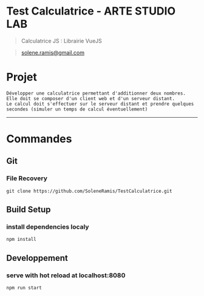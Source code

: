 # Test Calculatrice - ARTE STUDIO LAB

> Calculatrice JS : Librairie VueJS

> solene.ramis@gmail.com

# Projet
```
Développer une calculatrice permettant d'additionner deux nombres.
Elle doit se composer d'un client web et d'un serveur distant.
Le calcul doit s'effectuer sur le serveur distant et prendre quelques secondes (simuler un temps de calcul éventuellement)
```

<hr>

# Commandes

## Git
### File Recovery
```
git clone https://github.com/SoleneRamis/TestCalculatrice.git
```

## Build Setup
### install dependencies localy
```
npm install
```

## Developpement
### serve with hot reload at localhost:8080
```
npm run start
```
